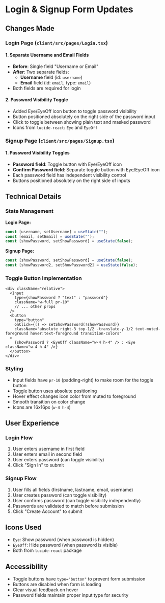 # Login & Signup Form Updates

## Changes Made

### Login Page (`client/src/pages/Login.tsx`)

#### 1. Separate Username and Email Fields
- **Before**: Single field "Username or Email"
- **After**: Two separate fields:
  - **Username** field (id: `username`)
  - **Email** field (id: `email`, type: `email`)
- Both fields are required for login

#### 2. Password Visibility Toggle
- Added Eye/EyeOff icon button to toggle password visibility
- Button positioned absolutely on the right side of the password input
- Click to toggle between showing plain text and masked password
- Icons from `lucide-react`: `Eye` and `EyeOff`

### Signup Page (`client/src/pages/Signup.tsx`)

#### 1. Password Visibility Toggles
- **Password field**: Toggle button with Eye/EyeOff icon
- **Confirm Password field**: Separate toggle button with Eye/EyeOff icon
- Each password field has independent visibility control
- Buttons positioned absolutely on the right side of inputs

## Technical Details

### State Management
**Login Page:**
```typescript
const [username, setUsername] = useState("");
const [email, setEmail] = useState("");
const [showPassword, setShowPassword] = useState(false);
```

**Signup Page:**
```typescript
const [showPassword, setShowPassword] = useState(false);
const [showPassword2, setShowPassword2] = useState(false);
```

### Toggle Button Implementation
```tsx
<div className="relative">
  <Input
    type={showPassword ? "text" : "password"}
    className="w-full pr-10"
    // ... other props
  />
  <button
    type="button"
    onClick={() => setShowPassword(!showPassword)}
    className="absolute right-3 top-1/2 -translate-y-1/2 text-muted-foreground hover:text-foreground transition-colors"
  >
    {showPassword ? <EyeOff className="w-4 h-4" /> : <Eye className="w-4 h-4" />}
  </button>
</div>
```

### Styling
- Input fields have `pr-10` (padding-right) to make room for the toggle button
- Toggle button uses absolute positioning
- Hover effect changes icon color from muted to foreground
- Smooth transition on color change
- Icons are 16x16px (`w-4 h-4`)

## User Experience

### Login Flow
1. User enters username in first field
2. User enters email in second field
3. User enters password (can toggle visibility)
4. Click "Sign In" to submit

### Signup Flow
1. User fills all fields (firstname, lastname, email, username)
2. User creates password (can toggle visibility)
3. User confirms password (can toggle visibility independently)
4. Passwords are validated to match before submission
5. Click "Create Account" to submit

## Icons Used
- `Eye`: Show password (when password is hidden)
- `EyeOff`: Hide password (when password is visible)
- Both from `lucide-react` package

## Accessibility
- Toggle buttons have `type="button"` to prevent form submission
- Buttons are disabled when form is loading
- Clear visual feedback on hover
- Password fields maintain proper input type for security

